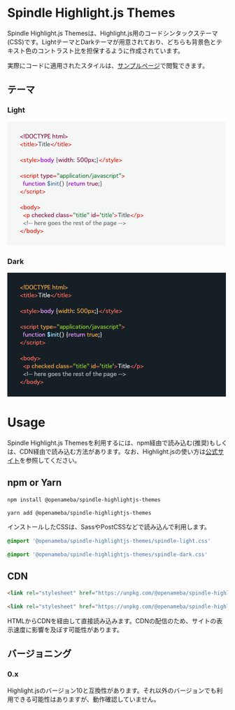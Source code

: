 # Spindle Highlight.js Themes

Spindle Highlight.js Themesは、Highlight.js用のコードシンタックステーマ(CSS)です。LightテーマとDarkテーマが用意されており、どちらも背景色とテキスト色のコントラスト比を担保するように作成されています。

実際にコードに適用されたスタイルは、[サンプルページ](https://ameba-spindle-highlightjs.web.app/)で閲覧できます。

## テーマ

### Light
![Lightテーマのスクリーンショット](./spindle-light.png)

### Dark
![Darkテーマのスクリーンショット](./spindle-dark.png)

# Usage
Spindle Highlight.js Themesを利用するには、npm経由で読み込む(推奨)もしくは、CDN経由で読み込む方法があります。なお、Highlight.jsの使い方は[公式サイト](https://highlightjs.org/)を参照してください。

## npm or Yarn
```
npm install @openameba/spindle-highlightjs-themes
```

```
yarn add @openameba/spindle-highlightjs-themes
```

インストールしたCSSは、SassやPostCSSなどで読み込んで利用します。

```css
@import '@openameba/spindle-highlightjs-themes/spindle-light.css'
```

```css
@import '@openameba/spindle-highlightjs-themes/spindle-dark.css'
```

## CDN
```html
<link rel="stylesheet" href="https://unpkg.com/@openameba/spindle-highlightjs-themes@0.1.0/spindle-light.min.css">
```

```html
<link rel="stylesheet" href="https://unpkg.com/@openameba/spindle-highlightjs-themes@0.1.0/spindle-dark.min.css">
```

HTMLからCDNを経由して直接読み込みます。CDNの配信のため、サイトの表示速度に影響を及ぼす可能性があります。

## バージョニング
### 0.x
Highlight.jsのバージョン10と互換性があります。それ以外のバージョンでも利用できる可能性はありますが、動作確認していません。
